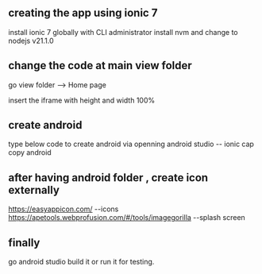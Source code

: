 ## creating the app using ionic 7
install ionic 7 globally with CLI administrator
install nvm and change to nodejs v21.1.0

## change the code at main view folder
go view folder --> Home page 

insert the iframe with height and width 100%

## create android
type below code to create android via openning android studio
-- ionic cap copy android

## after having android folder , create icon externally 
https://easyappicon.com/ --icons
https://apetools.webprofusion.com/#/tools/imagegorilla --splash screen

## finally 
go android studio build it or run it for testing. 
